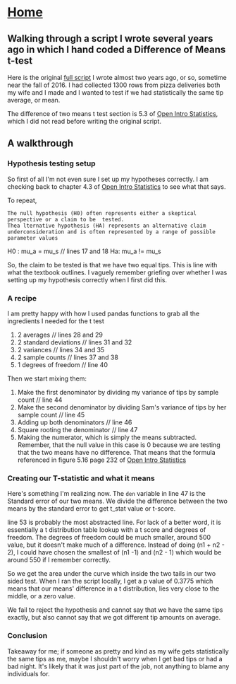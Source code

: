 # <a href="https://angelddaz.github.io/bridgetomasters/"> Home </a>
## Walking through a script I wrote several years ago in which I hand coded a Difference of Means t-test

Here is the original [full script](https://github.com/angelddaz/learning_python/blob/master/t_tests/angel_sam_t_test.py) I wrote almost two years ago, or so, sometime near the fall of 2016. I had collected 1300 rows from pizza deliveries both my wife and I made and I wanted to test if we had statistically the same tip average, or mean.

The difference of two means t test section is 5.3 of [Open Intro Statistics](https://github.com/angelddaz/bridgetomasters/blob/master/openintrostatistics.md), which I did not read before writing the original script.


## A walkthrough

### Hypothesis testing setup
So first of all I'm not even sure I set up my hypotheses correctly. I am checking back to chapter 4.3 of [Open Intro Statistics](https://github.com/angelddaz/bridgetomasters/blob/master/openintrostatistics.md) to see what that says. 

To repeat, 
``` Null and alternative hypotheses
The null hypothesis (H0) often represents either a skeptical perspective or a claim to be  tested.   
Thea lternative hypothesis (HA) represents an alternative claim underconsideration and is often represented by a range of possible parameter values
```

H0 : mu_a = mu_s // lines 17 and 18
Ha: mu_a != mu_s 

So, the claim to be tested is that we have two equal tips. This is line with what the textbook outlines. I vaguely remember griefing over whether I was setting up my hypothesis correctly when I first did this.

### A recipe
I am pretty happy with how I used pandas functions to grab all the ingredients I needed for the t test
1. 2 averages // lines 28 and 29
2. 2 standard deviations // lines 31 and 32
3. 2 variances // lines 34 and 35
4. 2 sample counts // lines 37 and 38
5. 1 degrees of freedom // line 40

Then we start mixing them:
1. Make the first denominator by dividing my variance of tips by sample count // line 44
2. Make the second denominator by dividing Sam's variance of tips by her sample count // line 45
3. Adding up both denominators // line 46
4. Square rooting the denominator // line 47
5. Making the numerator, which is simply the means subtracted. Remember, that the null value in this case is 0 because we are testing that the two means have no difference. That means that the formula referenced in figure 5.16 page 232 of [Open Intro Statistics](https://github.com/angelddaz/bridgetomasters/blob/master/openintrostatistics.md)


### Creating our T-statistic and what it means

Here's something I'm realizing now. The ```den``` variable in line 47 is the Standard error of our two means. We divide the difference between the two means by the standard error to get t_stat value or t-score.

line 53 is probably the most abstracted line. For lack of a better word, it is essentially a t distribution table lookup with a t score and degrees of freedom. The degrees of freedom could be much smaller, around 500 value, but it doesn't make much of a difference. Instead of doing (n1 + n2 - 2), I could have chosen the smallest of (n1 -1) and (n2 - 1) which would be around 550 if I remember correctly.

So we get the area under the curve which inside the two tails in our two sided test. When I ran the script locally, I get a p value of 0.3775 which means that our means' difference in a t distribution, lies very close to the middle, or a zero value.

We fail to reject the hypothesis and cannot say that we have the same tips exactly, but also cannot say that we got different tip amounts on average.

### Conclusion
Takeaway for me; if someone as pretty and kind as my wife gets statistically the same tips as me, maybe I shouldn't worry when I get bad tips or had a bad night. It's likely that it was just part of the job, not anything to blame any individuals for.

